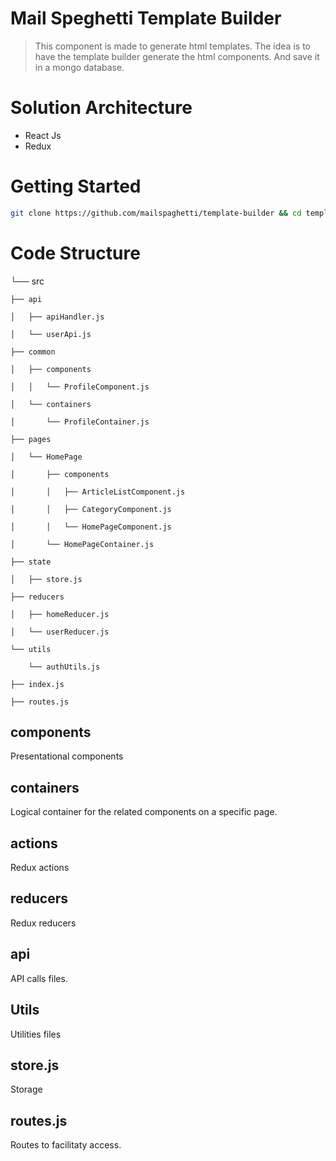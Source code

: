 # Mail Speghetti Template Builder

> This component is made to generate html templates. The idea is to have the template builder generate the html components. And save it in a mongo database.

# Solution Architecture

- React Js
- Redux 

# Getting Started

```bash
git clone https://github.com/mailspaghetti/template-builder && cd template-builder
```

# Code Structure
└── src

    ├── api
    
    │   ├── apiHandler.js
    
    │   └── userApi.js
    
    ├── common
    
    │   ├── components
    
    │   │   └── ProfileComponent.js
    
    │   └── containers
    
    │       └── ProfileContainer.js
    
    ├── pages
    
    │   └── HomePage
    
    │       ├── components
    
    │       │   ├── ArticleListComponent.js
    
    │       │   ├── CategoryComponent.js
    
    │       │   └── HomePageComponent.js
    
    │       └── HomePageContainer.js
    
    ├── state
    
    │   ├── store.js
    
    ├── reducers
    
    │   ├── homeReducer.js
    
    │   └── userReducer.js
    
    └── utils
    
        └── authUtils.js 
        
    ├── index.js
    
    ├── routes.js
    

## components
Presentational components
## containers 
Logical container for the related components on a specific page.
## actions
Redux actions
## reducers
Redux reducers
## api
API calls files.
## Utils
Utilities files
## store.js 
Storage
## routes.js
Routes to facilitaty access.
